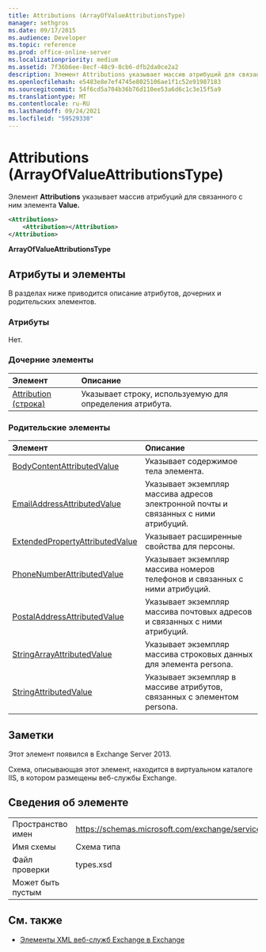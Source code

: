 ```yaml
---
title: Attributions (ArrayOfValueAttributionsType)
manager: sethgros
ms.date: 09/17/2015
ms.audience: Developer
ms.topic: reference
ms.prod: office-online-server
ms.localizationpriority: medium
ms.assetid: 7f36b6ee-8ecf-48c9-8cb6-dfb2da0ce2a2
description: Элемент Attributions указывает массив атрибуций для связанного с ним элемента Value.
ms.openlocfilehash: e5483e8e7ef4745e8025106ae1f1c52e91987183
ms.sourcegitcommit: 54f6cd5a704b36b76d110ee53a6d6c1c3e15f5a9
ms.translationtype: MT
ms.contentlocale: ru-RU
ms.lasthandoff: 09/24/2021
ms.locfileid: "59529330"
---
```

# <a name="attributions-arrayofvalueattributionstype"></a>Attributions (ArrayOfValueAttributionsType)

Элемент **Attributions** указывает массив атрибуций для связанного с ним элемента **Value.** 
  
```XML
<Attributions>
    <Attribution></Attribution>
</Attribution>
```

 **ArrayOfValueAttributionsType**
## <a name="attributes-and-elements"></a>Атрибуты и элементы

В разделах ниже приводится описание атрибутов, дочерних и родительских элементов.
  
### <a name="attributes"></a>Атрибуты

Нет.
  
### <a name="child-elements"></a>Дочерние элементы

|**Элемент**|**Описание**|
|:-----|:-----|
|[Attribution (строка)](attribution-string.md) <br/> |Указывает строку, используемую для определения атрибута.  <br/> |
   
### <a name="parent-elements"></a>Родительские элементы

|**Элемент**|**Описание**|
|:-----|:-----|
|[BodyContentAttributedValue](bodycontentattributedvalue.md) <br/> |Указывает содержимое тела элемента.  <br/> |
|[EmailAddressAttributedValue](emailaddressattributedvalue.md) <br/> |Указывает экземпляр массива адресов электронной почты и связанных с ними атрибуций.  <br/> |
|[ExtendedPropertyAttributedValue](extendedpropertyattributedvalue.md) <br/> |Указывает расширенные свойства для персоны.  <br/> |
|[PhoneNumberAttributedValue](phonenumberattributedvalue.md) <br/> |Указывает экземпляр массива номеров телефонов и связанных с ними атрибуций.  <br/> |
|[PostalAddressAttributedValue](postaladdressattributedvalue.md) <br/> |Указывает экземпляр массива почтовых адресов и связанных с ними атрибуций.  <br/> |
|[StringArrayAttributedValue](stringarrayattributedvalue.md) <br/> |Указывает экземпляр массива строковых данных для элемента persona.  <br/> |
|[StringAttributedValue](stringattributedvalue.md) <br/> |Указывает экземпляр в массиве атрибутов, связанных с элементом persona.  <br/> |
   
## <a name="remarks"></a>Заметки

Этот элемент появился в Exchange Server 2013.
  
Схема, описывающая этот элемент, находится в виртуальном каталоге IIS, в котором размещены веб-службы Exchange.
  
## <a name="element-information"></a>Сведения об элементе

|||
|:-----|:-----|
|Пространство имен  <br/> |https://schemas.microsoft.com/exchange/services/2006/types  <br/> |
|Имя схемы  <br/> |Схема типа  <br/> |
|Файл проверки  <br/> |types.xsd  <br/> |
|Может быть пустым  <br/> ||
   
## <a name="see-also"></a>См. также

- [Элементы XML веб-служб Exchange в Exchange](ews-xml-elements-in-exchange.md)

